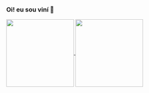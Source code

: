 ### Oi! eu sou viní 👋

<a href="#">
  <img height=180em align="center" src="https://github-readme-stats.vercel.app/api?username=nicius2&show_icons=true&theme=dark" />
</a>
<a href="#">
  <img height=180em align="center" src="https://github-readme-stats.vercel.app/api/top-langs?username=nicius2&layout=compact&langs_count-16&theme=dark" />
</a>
